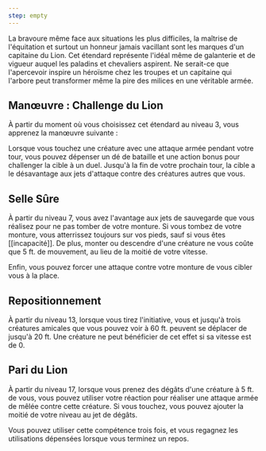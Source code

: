 ```yaml
---
step: empty
---
```

La bravoure même face aux situations les plus difficiles, la maîtrise de l'équitation et surtout un honneur jamais vacillant sont les marques d'un capitaine du Lion. Cet étendard représente l'idéal même de galanterie et de vigueur auquel les paladins et chevaliers aspirent. Ne serait-ce que l'apercevoir inspire un héroïsme chez les troupes et un capitaine qui l'arbore peut transformer même la pire des milices en une véritable armée.

## Manœuvre : Challenge du Lion

À partir du moment où vous choisissez cet étendard au niveau 3, vous apprenez la manœuvre suivante : 

Lorsque vous touchez une créature avec une attaque armée pendant votre tour, vous pouvez dépenser un dé de bataille et une action bonus pour challenger la cible à un duel. Jusqu'à la fin de votre prochain tour, la cible a le désavantage aux jets d'attaque contre des créatures autres que vous.

## Selle Sûre

À partir du niveau 7, vous avez l'avantage aux jets de sauvegarde que vous réalisez pour ne pas tomber de votre monture. Si vous tombez de votre monture, vous atterrissez toujours sur vos pieds, sauf si vous êtes [[incapacité]]. De plus, monter ou descendre d'une créature ne vous coûte que 5 ft. de mouvement, au lieu de la moitié de votre vitesse.

Enfin, vous pouvez forcer une attaque contre votre monture de vous cibler vous à la place.

## Repositionnement

À partir du niveau 13, lorsque vous tirez l'initiative, vous et jusqu'à trois créatures amicales que vous pouvez voir à 60 ft. peuvent se déplacer de jusqu'à 20 ft. Une créature ne peut bénéficier de cet effet si sa vitesse est de 0.

## Pari du Lion

À partir du niveau 17, lorsque vous prenez des dégâts d'une créature à 5 ft. de vous, vous pouvez utiliser votre réaction pour réaliser une attaque armée de mêlée contre cette créature. Si vous touchez, vous pouvez ajouter la moitié de votre niveau au jet de dégâts.

Vous pouvez utiliser cette compétence trois fois, et vous regagnez les utilisations dépensées lorsque vous terminez un repos.